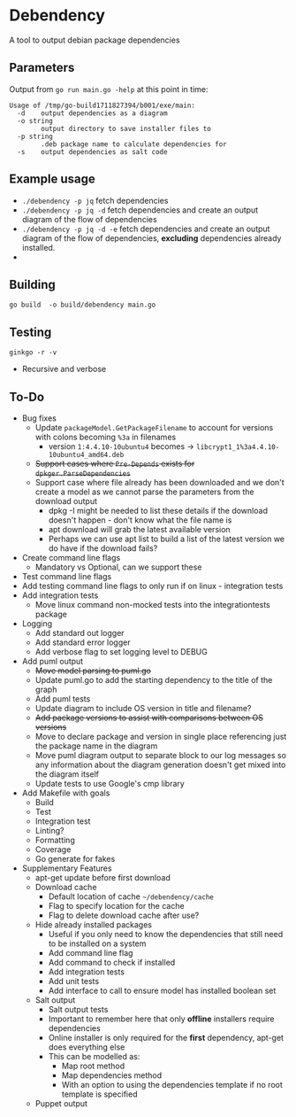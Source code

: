 # Debendency
A tool to output debian package dependencies

## Parameters
Output from `go run main.go -help` at this point in time:
```
Usage of /tmp/go-build1711827394/b001/exe/main:
  -d    output dependencies as a diagram
  -o string
        output directory to save installer files to
  -p string
        .deb package name to calculate dependencies for
  -s    output dependencies as salt code

```
## Example usage
* `./debendency -p jq` fetch dependencies
* `./debendency -p jq -d` fetch dependencies and create an output diagram of the flow of dependencies
* `./debendency -p jq -d -e` fetch dependencies and create an output diagram of the flow of dependencies, **excluding** dependencies already installed.
* 
## Building
```
go build  -o build/debendency main.go
```
## Testing
```
ginkgo -r -v
```
* Recursive and verbose

## To-Do 
* Bug fixes
  * Update `packageModel.GetPackageFilename` to account for versions with colons becoming `%3a` in filenames
    * version `1:4.4.10-10ubuntu4` becomes -> `libcrypt1_1%3a4.4.10-10ubuntu4_amd64.deb`
  * ~~Support cases where `Pre-Depends` exists for `dpkger.ParseDependencies`~~ 
  * Support case where file already has been downloaded and we don't create a model as we cannot parse the parameters from the download output
    * dpkg -I might be needed to list these details if the download doesn't happen - don't know what the file name is
    * apt download will grab the latest available version
    * Perhaps we can use apt list to build a list of the latest version we do have if the download fails?
* Create command line flags
  * Mandatory vs Optional, can we support these
* Test command line flags
* Add testing command line flags to only run if on linux - integration tests
* Add integration tests
  * Move linux command non-mocked tests into the integrationtests package 
* Logging
  * Add standard out logger
  * Add standard error logger
  * Add verbose flag to set logging level to DEBUG
* Add puml output
    * ~~Move model parsing to puml.go~~
    * Update puml.go to add the starting dependency to the title of the graph
    * Add puml tests
    * Update diagram to include OS version in title and filename?
    * ~~Add package versions to assist with comparisons between OS versions~~ 
    * Move to declare package and version in single place referencing just the package name in the diagram
    * Move puml diagram output to separate block to our log messages so any information about the diagram generation doesn't get mixed into the diagram itself
    * Update tests to use Google's cmp library
* Add Makefile with goals
  * Build
  * Test
  * Integration test
  * Linting?
  * Formatting
  * Coverage
  * Go generate for fakes
* Supplementary Features
  * apt-get update before first download
  * Download cache
    * Default location of cache `~/debendency/cache`
    * Flag to specify location for the cache
    * Flag to delete download cache after use?
  * Hide already installed packages
    * Useful if you only need to know the dependencies that still need to be installed on a system
    * Add command line flag
    * Add command to check if installed
    * Add integration tests
    * Add unit tests
    * Add interface to call to ensure model has installed boolean set
  * Salt output
    * Salt output tests
    * Important to remember here that only **offline** installers require dependencies
    * Online installer is only required for the **first** dependency, apt-get does everything else
    * This can be modelled as:
      * Map root method
      * Map dependencies method
      * With an option to using the dependencies template if no root template is specified
  * Puppet output